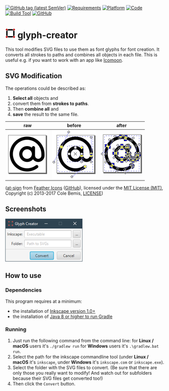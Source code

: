[![GitHub tag (latest SemVer)](https://img.shields.io/github/v/tag/ennoxhd/glyph-creator?label=version&sort=semver)](https://github.com/ennoxhd/glyph-creator/tags)
[![Requirements](https://img.shields.io/badge/requires-Inkscape%201.0%2B-blue)](https://inkscape.org/release/)
[![Platform](https://img.shields.io/badge/platform-win%20%7C%20lin%20%7C%20mac-lightgrey)](https://en.wikipedia.org/wiki/OpenJDK)
[![Code](https://img.shields.io/badge/code-Java%2015-orange)](https://jdk.java.net/15/)
[![Build Tool](https://img.shields.io/badge/build%20tool-Gradle%206.8.2-yellow)](https://gradle.org/releases/)
[![GitHub](https://img.shields.io/github/license/ennoxhd/glyph-creator)](https://opensource.org/licenses/MIT)

# ![](./doc/img/appicon_32x32.png) glyph-creator
This tool modifies SVG files to use them as font glyphs for font creation.
It converts all strokes to paths and combines all objects in each file.
This is useful e.g. if you want to work with an app like [Icomoon](https://icomoon.io/app/#/projects).

## SVG Modification
The operations could be described as:
1. **Select all** objects and
1. convert them from **strokes to paths**.
1. Then **combine all** and
1. **save** the result to the same file.

| raw                    | before                    | after                    |
| ---------------------- | ------------------------- | ------------------------ |
| ![](./doc/img/raw.png) | ![](./doc/img/before.png) | ![](./doc/img/after.png) |

([at-sign](https://github.com/feathericons/feather/blob/v4.28.0/icons/at-sign.svg)
from [Feather Icons](https://feathericons.com/)
([GitHub](https://github.com/feathericons/feather)),
licensed under the [MIT License (MIT)](https://opensource.org/licenses/MIT),
Copyright (c) 2013-2017 Cole Bemis,
[LICENSE](https://github.com/feathericons/feather/blob/master/LICENSE))

## Screenshots
![](./doc/img/glyph_creator_1.png)

## How to use

### Dependencies
This program requires at a minimum:
- the installation of [Inkscape version 1.0+](https://inkscape.org/release/)
- the installation of [Java 8 or higher to run Gradle](https://docs.gradle.org/current/userguide/installation.html#sec:prerequisites)

### Running
1. Just run the following command from the command line:
for **Linux / macOS** users it's `./gradlew run` for **Windows** users it's `.\gradlew.bat run`.
2. Select the path for the inkscape commandline tool
(under **Linux / macOS** it's `inkscape`, under **Windows** it's `inkscape.com` or `inkscape.exe`).
3. Select the folder with the SVG files to convert.
(Be sure that there are only those you really want to modify! And watch out for subfolders because their SVG files get converted too!)
4. Then click the `Convert` button.
